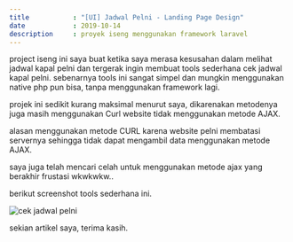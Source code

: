 ```yaml
---
title           : "[UI] Jadwal Pelni - Landing Page Design"
date            : 2019-10-14
description     : proyek iseng menggunakan framework laravel
---
```


project iseng ini saya buat ketika saya merasa kesusahan dalam melihat jadwal kapal pelni dan tergerak ingin membuat tools sederhana cek jadwal kapal pelni. sebenarnya tools ini sangat simpel dan mungkin menggunakan native php pun bisa, tanpa menggunakan framework lagi.

projek ini sedikit kurang maksimal menurut saya, dikarenakan metodenya juga masih menggunakan Curl website tidak menggunakan metode AJAX.

alasan menggunakan metode CURL karena website pelni membatasi servernya sehingga tidak dapat mengambil data menggunakan metode AJAX.

saya juga telah mencari celah untuk menggunakan metode ajax yang berakhir frustasi wkwkwkw..

berikut screenshot tools sederhana ini.

![cek jadwal pelni](https://zulfkr.my.id/assets/post/cek-jadwal-pelni-2.png)

sekian artikel saya,
terima kasih.
